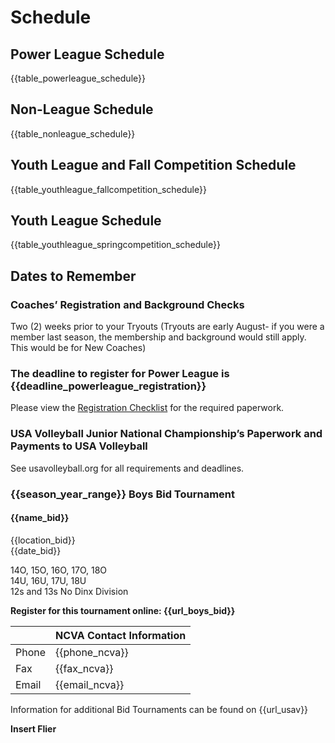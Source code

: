 # Schedule

## Power League Schedule
{{table_powerleague_schedule}}

## Non-League Schedule
{{table_nonleague_schedule}}

## Youth League and Fall Competition Schedule
{{table_youthleague_fallcompetition_schedule}}

## Youth League Schedule
{{table_youthleague_springcompetition_schedule}}
 

## Dates to Remember 

### Coaches’ Registration and Background Checks  
Two (2) weeks prior to your Tryouts (Tryouts are early August- if you were a member last season, the membership and background would still apply. This would be for New Coaches)  

### The deadline to register for Power League is {{deadline_powerleague_registration}} 
Please view the [Registration Checklist]('#registration-checklist) for the required paperwork.

### USA Volleyball Junior National Championship’s Paperwork and Payments to USA Volleyball  
See usavolleyball.org for all requirements and deadlines.

### {{season_year_range}} Boys Bid Tournament

<div class="--centered --infocallout --bgblue">

#### {{name_bid}}

{{location_bid}} <br>
{{date_bid}}

14O, 15O, 16O, 17O, 18O <br>
14U, 16U, 17U, 18U <br>
12s and 13s No Dinx Division 

**Register for this tournament online: {{url_boys_bid}}**

</div>

| |NCVA Contact Information|
|---|---|
| Phone | {{phone_ncva}}|
| Fax | {{fax_ncva}}|
| Email | {{email_ncva}} |

<div class="--centered">

Information for additional Bid Tournaments can be found on {{url_usav}}

</div>

<div class="--needsediting --centered">

**Insert Flier**

</div>